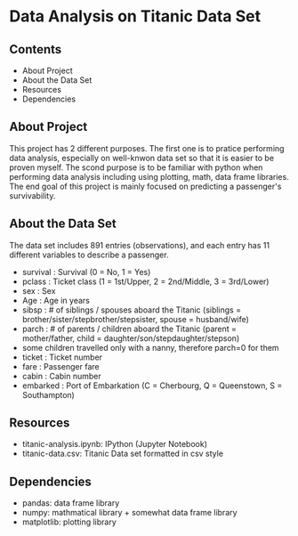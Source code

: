 # Data Analysis on Titanic Data Set

## Contents
* About Project
* About the Data Set
* Resources
* Dependencies

## About Project
This project has 2 different purposes. The first one is to pratice performing data analysis, especially on well-knwon data set so that it is easier to be proven myself. The scond purpose is to be familiar with python when performing data analysis including using plotting, math, data frame libraries. The end goal of this project is mainly focused on predicting a passenger's survivability.

## About the Data Set
The data set includes 891 entries (observations), and each entry has 11 different variables to describe a passenger. 

* survival : Survival (0 = No, 1 = Yes)
* pclass : Ticket class (1 = 1st/Upper, 2 = 2nd/Middle, 3 = 3rd/Lower)
* sex : Sex
* Age : Age in years
* sibsp : # of siblings / spouses aboard the Titanic (siblings = brother/sister/stepbrother/stepsister, spouse = husband/wife)
* parch : # of parents / children aboard the Titanic (parent = mother/father, child = daughter/son/stepdaughter/stepson)
* some children travelled only with a nanny, therefore parch=0 for them
* ticket : Ticket number
* fare : Passenger fare
* cabin : Cabin number
* embarked : Port of Embarkation (C = Cherbourg, Q = Queenstown, S = Southampton)

## Resources
* titanic-analysis.ipynb: IPython (Jupyter Notebook)
* titanic-data.csv: Titanic Data set formatted in csv style

## Dependencies
* pandas: data frame library
* numpy: mathmatical library + somewhat data frame library 
* matplotlib: plotting library
